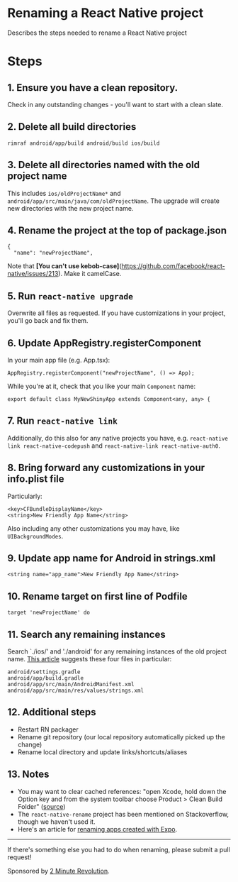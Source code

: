 # Renaming a React Native project
Describes the steps needed to rename a React Native project

# Steps

## 1. Ensure you have a clean repository.

Check in any outstanding changes - you'll want to start with a clean slate.

## 2. Delete all build directories

`rimraf android/app/build android/build ios/build`

## 3. Delete all directories named with the old project name

This includes `ios/oldProjectName*` and `android/app/src/main/java/com/oldProjectName`.  The upgrade will create new directories with the new project name.

## 4. Rename the project at the top of package.json

    {
      "name": "newProjectName",

Note that **[You can't use kebob-case]**(https://github.com/facebook/react-native/issues/213).  Make it camelCase.

## 5. Run `react-native upgrade`

Overwrite all files as requested.  If you have customizations in your project, you'll go back and fix them.

## 6. Update AppRegistry.registerComponent

In your main app file (e.g. App.tsx):

`AppRegistry.registerComponent("newProjectName", () => App);`

While you're at it, check that you like your main `Component` name:

    export default class MyNewShinyApp extends Component<any, any> {

## 7. Run `react-native link`

Additionally, do this also for any native projects you have, e.g. `react-native link react-native-codepush` and `react-native-link react-native-auth0`.

## 8. Bring forward any customizations in your info.plist file

Particularly:

    <key>CFBundleDisplayName</key>
    <string>New Friendly App Name</string>

Also including any other customizations you may have, like `UIBackgroundModes`.

## 9. Update app name for Android in strings.xml

    <string name="app_name">New Friendly App Name</string>

## 10. Rename target on first line of Podfile

    target 'newProjectName' do

## 11. Search any remaining instances

Search `./ios/' and './android' for any remaining instances of the old project name.  [This article](http://blog.tylerbuchea.com/renaming-a-react-native-project/) suggests these four files in particular:

    android/settings.gradle  
    android/app/build.gradle  
    android/app/src/main/AndroidManifest.xml  
    android/app/src/main/res/values/strings.xml

## 12. Additional steps

- Restart RN packager
- Rename git repository (our local repository automatically picked up the change)
- Rename local directory and update links/shortcuts/aliases

## 13. Notes

- You may want to clear cached references: "open Xcode, hold down the Option key and from the system toolbar choose Product > Clean Build Folder" ([source](http://blog.tylerbuchea.com/renaming-a-react-native-project/))
- The `react-native-rename` project has been mentioned on Stackoverflow, though we haven't used it.
- Here's an article for [renaming apps created with Expo](https://medium.com/the-react-native-log/how-to-rename-a-react-native-app-dafd92161c35).

---

If there's something else you had to do when renaming, please submit a pull request!

Sponsored by [2 Minute Revolution](https://2minute.fit).
